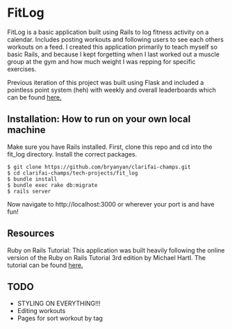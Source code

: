 # FitLog

FitLog is a basic application built using Rails to log fitness activity on a calendar. Includes
posting workouts and following users to see each others workouts on a feed. I created this application 
primarily to teach myself so basic Rails, and because I kept forgetting when I last worked out a 
muscle group at the gym and how much weight I was repping for specific exercises.

Previous iteration of this project was built using Flask and included a pointless point system (heh)
with weekly and overall leaderboards which can be found [here.](https://github.com/bryanyan/fitpts)

## Installation: How to run on your own local machine
Make sure you have Rails installed. First, clone this repo and cd into the fit_log directory.
Install the correct packages. 

```
$ git clone https://github.com/bryanyan/clarifai-champs.git
$ cd clarifai-champs/tech-projects/fit_log
$ bundle install
$ bundle exec rake db:migrate 
$ rails server
```
Now navigate to http://localhost:3000 or wherever your port is and have fun!


## Resources

Ruby on Rails Tutorial: This application was built heavily following the online version
of the Ruby on Rails Tutorial 3rd edition by Michael Hartl.
The tutorial can be found [here.](https://www.railstutorial.org/book/beginning#cha-beginning)

## TODO
* STYLING ON EVERYTHING!!!
* Editing workouts
* Pages for sort workout by tag
